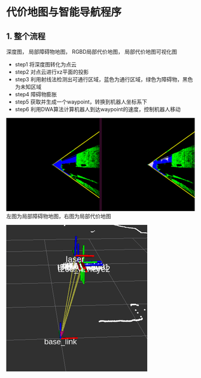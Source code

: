 # 代价地图与智能导航程序

## 1. 整个流程

深度图， 局部障碍物地图， RGBD局部代价地图， 局部代价地图可视化图

- step1 将深度图转化为点云
- step2 对点云进行xz平面的投影
- step3 利用射线法检测出可通行区域，蓝色为通行区域，绿色为障碍物，黑色为未知区域
- step4 障碍物膨胀
- step5 获取并生成一个waypoint，转换到机器人坐标系下
- step6 利用DWA算法计算机器人到达waypoint的速度，控制机器人移动

![cost_map](image/costmap.png)
左图为局部障碍物地图，右图为局部代价地图

![cost_map](image/tf_tree.png)

